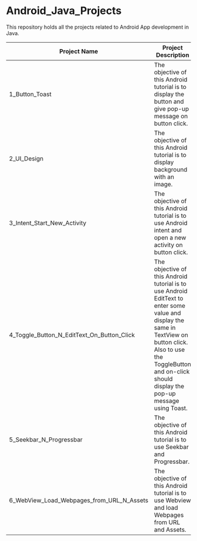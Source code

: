 # Android_Java_Projects 

This repository holds all the projects related to Android App development in Java.

| Project Name  | Project Description |
| ------------- | ------------- |
| 1_Button_Toast  | The objective of this Android tutorial is to display the button and give pop-up message on button click. |
| 2_UI_Design  | The objective of this Android tutorial is to display background with an image.  |
| 3_Intent_Start_New_Activity  | The objective of this Android tutorial is to use Android intent and open a new activity on button click.   |
| 4_Toggle_Button_N_EditText_On_Button_Click  | The objective of this Android tutorial is to use Android EditText to enter some value and display the same in TextView on button click. Also to use the ToggleButton and on-click should display the pop-up message using Toast.  |
| 5_Seekbar_N_Progressbar  | The objective of this Android tutorial is to use Seekbar and Progressbar.  |
| 6_WebView_Load_Webpages_from_URL_N_Assets  | The objective of this Android tutorial is to use Webview and load Webpages from URL and Assets.  |

